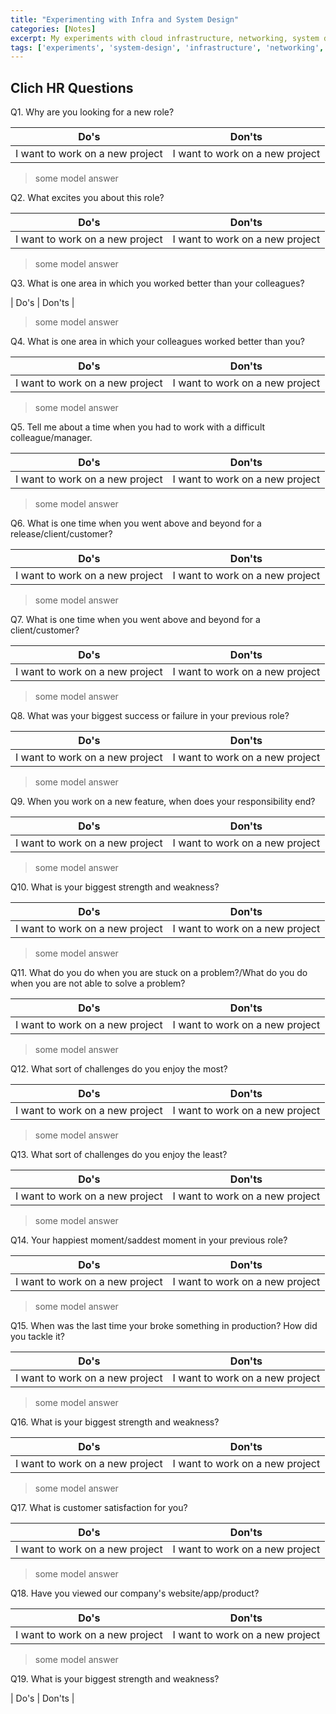 ```yaml
---
title: "Experimenting with Infra and System Design"
categories: [Notes]
excerpt: My experiments with cloud infrastructure, networking, system design and databases.
tags: ['experiments', 'system-design', 'infrastructure', 'networking', 'databases', 'cloud']
---
```


## Clich HR Questions

Q1. Why are you looking for a new role?

| Do's | Don'ts |
| --- | --- |
| I want to work on a new project | I want to work on a new project |

> some model answer

Q2. What excites you about this role?

| Do's | Don'ts |
| --- | --- |
| I want to work on a new project | I want to work on a new project |

> some model answer

Q3. What is one area in which you worked better than your colleagues?

| Do's | Don'ts |

> some model answer

Q4. What is one area in which your colleagues worked better than you?

| Do's | Don'ts |
| --- | --- |
| I want to work on a new project | I want to work on a new project |

> some model answer

Q5. Tell me about a time when you had to work with a difficult colleague/manager.

| Do's | Don'ts |
| --- | --- |
| I want to work on a new project | I want to work on a new project |

> some model answer

Q6. What is one time when you went above and beyond for a release/client/customer?

| Do's | Don'ts |
| --- | --- |
| I want to work on a new project | I want to work on a new project |

> some model answer

Q7. What is one time when you went above and beyond for a client/customer?

| Do's | Don'ts |
| --- | --- |
| I want to work on a new project | I want to work on a new project |

> some model answer

Q8. What was your biggest success or failure in your previous role?

| Do's | Don'ts |
| --- | --- |
| I want to work on a new project | I want to work on a new project |

> some model answer

Q9. When you work on a new feature, when does your responsibility end?

| Do's | Don'ts |
| --- | --- |
| I want to work on a new project | I want to work on a new project |

> some model answer

Q10. What is your biggest strength and weakness?

| Do's | Don'ts |
| --- | --- |
| I want to work on a new project | I want to work on a new project |

> some model answer

Q11. What do you do when you are stuck on a problem?/What do you do when you are not able to solve a problem?

| Do's | Don'ts |
| --- | --- |
| I want to work on a new project | I want to work on a new project |

> some model answer

Q12. What sort of challenges do you enjoy the most?

| Do's | Don'ts |
| --- | --- |
| I want to work on a new project | I want to work on a new project |

> some model answer

Q13. What sort of challenges do you enjoy the least?

| Do's | Don'ts |
| --- | --- |
| I want to work on a new project | I want to work on a new project |

> some model answer

Q14. Your happiest moment/saddest moment in your previous role?

| Do's | Don'ts |
| --- | --- |
| I want to work on a new project | I want to work on a new project |

> some model answer

Q15. When was the last time your broke something in production? How did you tackle it?

| Do's | Don'ts |
| --- | --- |
| I want to work on a new project | I want to work on a new project |

> some model answer

Q16. What is your biggest strength and weakness?

| Do's | Don'ts |
| --- | --- |
| I want to work on a new project | I want to work on a new project |

> some model answer

Q17. What is customer satisfaction for you?

| Do's | Don'ts |
| --- | --- |
| I want to work on a new project | I want to work on a new project |

> some model answer

Q18. Have you viewed our company's website/app/product?

| Do's | Don'ts |
| --- | --- |
| I want to work on a new project | I want to work on a new project |

> some model answer

Q19. What is your biggest strength and weakness?

| Do's | Don'ts |